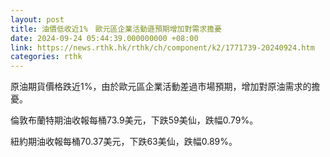 ```yaml
---
layout: post
title: 油價低收近1%　歐元區企業活動遜預期增加對需求擔憂
date: 2024-09-24 05:44:39.000000000 +08:00
link: https://news.rthk.hk/rthk/ch/component/k2/1771739-20240924.htm
categories: rthk
---
```


原油期貨價格跌近1%，由於歐元區企業活動差過市場預期，增加對原油需求的擔憂。

倫敦布蘭特期油收報每桶73.9美元，下跌59美仙，跌幅0.79%。

紐約期油收報每桶70.37美元，下跌63美仙，跌幅0.89%。
